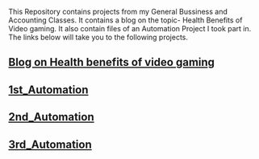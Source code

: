 This Repository contains projects from my General Bussiness and Accounting Classes. It contains a blog on the topic- Health Benefits of Video gaming. It also contain files of an Automation Project I took part in. The links below will take you to the following projects.

## [Blog on Health benefits of video gaming](README.md)
## [1st_Automation](Automation_0.1.md)
## [2nd_Automation](Automation_0.2.md)
## [3rd_Automation](Automation_0.3.md)
